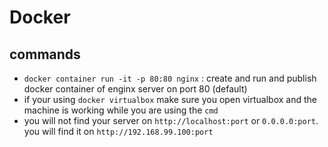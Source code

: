 # Docker

## commands
- `docker container run -it -p 80:80 nginx` : create and run and publish docker container of enginx server on port 80 (default)
- if your using `docker virtualbox` make sure you open virtualbox and the machine is working while you are using the `cmd`
- you will not find your server on `http://localhost:port` or `0.0.0.0:port`. you will find it on `http://192.168.99.100:port`
